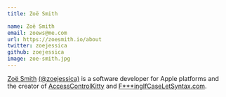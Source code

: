```yaml
---
title: Zoë Smith

name: Zoë Smith
email: zoews@me.com
url: https://zoesmith.io/about
twitter: zoejessica
github: zoejessica
image: zoe-smith.jpg
---
```


[Zoë Smith](https://zoesmith.io/about)
[(@zoejessica)](https://twitter.com/zoejessica)
is a software developer for Apple platforms
and the creator of
[AccessControlKitty](https://github.com/zoejessica/accesscontrolkitty) and
[F\*\*\*ingIfCaseLetSyntax.com](http://fuckingifcaseletsyntax.com).
